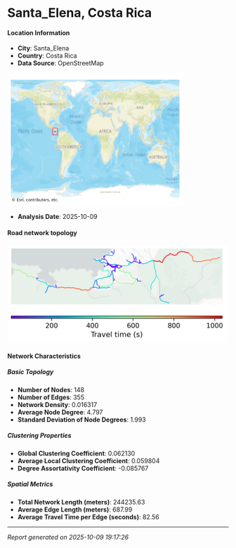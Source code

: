 # Santa_Elena, Costa Rica

#### Location Information

- **City**: Santa_Elena
- **Country**: Costa Rica
- **Data Source**: OpenStreetMap
<img src="Santa_Elena_location.png" alt="Santa_Elena Location Map" width="400" />

- **Analysis Date**: 2025-10-09

#### Road network topology

<img src="Santa_Elena_network_map.png" alt="Santa_Elena Road Network Map" width="500"/>

#### Network Characteristics

##### Basic Topology

- **Number of Nodes**: 148
- **Number of Edges**: 355
- **Network Density**: 0.016317
- **Average Node Degree**: 4.797
- **Standard Deviation of Node Degrees**: 1.993

##### Clustering Properties

- **Global Clustering Coefficient**: 0.062130
- **Average Local Clustering Coefficient**: 0.059804
- **Degree Assortativity Coefficient**: -0.085767

##### Spatial Metrics

- **Total Network Length (meters)**: 244235.63
- **Average Edge Length (meters)**: 687.99
- **Average Travel Time per Edge (seconds)**: 82.56

---
*Report generated on 2025-10-09 19:17:26*
